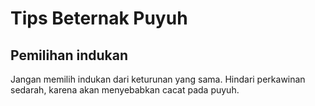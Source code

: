 # Tips Beternak Puyuh

## Pemilihan indukan

Jangan memilih indukan dari keturunan yang sama.
Hindari perkawinan sedarah, karena akan menyebabkan cacat pada puyuh.
